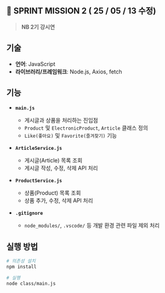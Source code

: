 ## 🌝 SPRINT MISSION 2  ( 25 / 05 / 13  수정)
>**NB 2기 강시연**


## 기술  
- **언어**: JavaScript  
- **라이브러리/프레임워크**: Node.js, Axios, fetch

## 기능 

- **`main.js`**  
  - 게시글과 상품을 처리하는 진입점  
  - `Product` 및 `ElectronicProduct`, `Article` 클래스 정의  
  - `Like(좋아요)` 및 `Favorite(즐겨찾기)` 기능  

- **`ArticleService.js`**  
  - 게시글(Article) 목록 조회  
  - 게시글 작성, 수정, 삭제 API 처리  

- **`ProductService.js`**  
  - 상품(Product) 목록 조회  
  - 상품 추가, 수정, 삭제 API 처리

- **`.gitignore`**  
  - `node_modules/`, `.vscode/` 등 개발 환경 관련 파일 제외 처리  


## 실행 방법

```bash
# 의존성 설치
npm install

# 실행
node class/main.js
